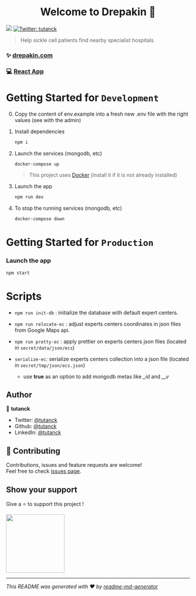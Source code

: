 <h1 align="center">Welcome to Drepakin 👋</h1>
<p>
  <img src="https://img.shields.io/badge/version-1.0.0-blue.svg?cacheSeconds=2592000" />
  <a href="https://twitter.com/tutanck" target="_blank">
    <img alt="Twitter: tutanck" src="https://img.shields.io/twitter/follow/tutanck.svg?style=social" />
  </a>
</p>

> Help sickle cell patients find nearby specialist hospitals

### ✨ [drepakin.com](https://drepakin.com/)

### 💻 [React App](https://github.com/tutanck/Drepakin)

# Getting Started for `Development`

0. Copy the content of env.example into a fresh new .env file with the right values (see with the admin)

1. Install dependencies

   ```sh
   npm i
   ```

1. Launch the services (mongodb, etc)

   ```sh
   docker-compose up
   ```

   > This project uses [Docker](https://www.docker.com/) (install it if it is not already installed)

1. Launch the app

   ```sh
   npm run dev
   ```

1. To stop the running services (mongodb, etc)

   ```sh
   docker-compose down
   ```

# Getting Started for `Production`

### Launch the app

```sh
npm start
```

# Scripts

- `npm run init-db` : initialize the database with default expert centers.

- `npm run relocate-ec` : adjust experts centers coordinates in json files from Google Maps api.

- `npm run pretty-ec` : apply prettier on experts centers json files (located in `secret/data/json/ecs`)

- `serialize-ec`: serialize experts centers collection into a json file (located in `secret/tmp/json/ecs.json`)
  - use **true** as an option to add mongodb metas like _\_id_ and _\_\_v_

## Author

👤 **tutanck**

- Twitter: [@tutanck](https://twitter.com/tutanck)
- Github: [@tutanck](https://github.com/tutanck)
- LinkedIn: [@tutanck](https://www.linkedin.com/in/joan-anagbla-90628250/)

## 🤝 Contributing

Contributions, issues and feature requests are welcome!<br />Feel free to check [issues page](https://github.com/tutanck/DrepakinApi/issues).

## Show your support

Give a ⭐️ to support this project !

<a href="https://www.patreon.com/user?u=30635668&fan_landing=true">
  <img src="https://c5.patreon.com/external/logo/become_a_patron_button@2x.png" width="160">
</a>

---

_This README was generated with ❤️ by [readme-md-generator](https://github.com/kefranabg/readme-md-generator)_
